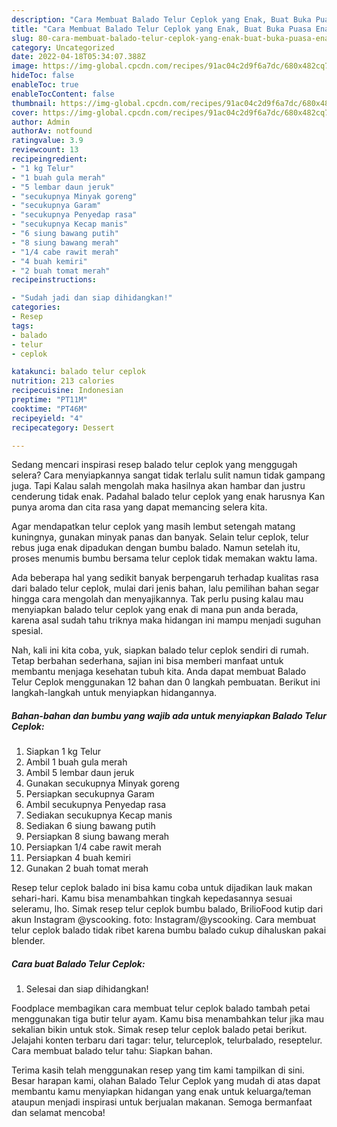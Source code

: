```yaml
---
description: "Cara Membuat Balado Telur Ceplok yang Enak, Buat Buka Puasa Enak"
title: "Cara Membuat Balado Telur Ceplok yang Enak, Buat Buka Puasa Enak"
slug: 80-cara-membuat-balado-telur-ceplok-yang-enak-buat-buka-puasa-enak
category: Uncategorized
date: 2022-04-18T05:34:07.388Z
image: https://img-global.cpcdn.com/recipes/91ac04c2d9f6a7dc/680x482cq70/balado-telur-ceplok-foto-resep-utama.jpg
hideToc: false
enableToc: true
enableTocContent: false
thumbnail: https://img-global.cpcdn.com/recipes/91ac04c2d9f6a7dc/680x482cq70/balado-telur-ceplok-foto-resep-utama.jpg
cover: https://img-global.cpcdn.com/recipes/91ac04c2d9f6a7dc/680x482cq70/balado-telur-ceplok-foto-resep-utama.jpg
author: Admin
authorAv: notfound
ratingvalue: 3.9
reviewcount: 13
recipeingredient:
- "1 kg Telur"
- "1 buah gula merah"
- "5 lembar daun jeruk"
- "secukupnya Minyak goreng"
- "secukupnya Garam"
- "secukupnya Penyedap rasa"
- "secukupnya Kecap manis"
- "6 siung bawang putih"
- "8 siung bawang merah"
- "1/4 cabe rawit merah"
- "4 buah kemiri"
- "2 buah tomat merah"
recipeinstructions:

- "Sudah jadi dan siap dihidangkan!"
categories:
- Resep
tags:
- balado
- telur
- ceplok

katakunci: balado telur ceplok 
nutrition: 213 calories
recipecuisine: Indonesian
preptime: "PT11M"
cooktime: "PT46M"
recipeyield: "4"
recipecategory: Dessert

---
```



Sedang mencari inspirasi resep balado telur ceplok yang menggugah selera? Cara menyiapkannya sangat tidak terlalu sulit namun tidak gampang juga. Tapi Kalau salah mengolah maka hasilnya akan hambar dan justru cenderung tidak enak. Padahal balado telur ceplok yang enak harusnya Kan punya aroma dan cita rasa yang dapat memancing selera kita.


Agar mendapatkan telur ceplok yang masih lembut setengah matang kuningnya, gunakan minyak panas dan banyak. Selain telur ceplok, telur rebus juga enak dipadukan dengan bumbu balado. Namun setelah itu, proses menumis bumbu bersama telur ceplok tidak memakan waktu lama.

Ada beberapa hal yang sedikit banyak berpengaruh terhadap kualitas rasa dari balado telur ceplok, mulai dari jenis bahan, lalu pemilihan bahan segar hingga cara mengolah dan menyajikannya. Tak perlu pusing kalau mau menyiapkan balado telur ceplok yang enak di mana pun anda berada, karena asal sudah tahu triknya maka hidangan ini mampu menjadi suguhan spesial.


Nah, kali ini kita coba, yuk, siapkan balado telur ceplok sendiri di rumah. Tetap berbahan sederhana, sajian ini bisa memberi manfaat untuk membantu menjaga kesehatan tubuh kita. Anda dapat membuat Balado Telur Ceplok menggunakan 12 bahan dan 0 langkah pembuatan. Berikut ini langkah-langkah untuk menyiapkan hidangannya.

<!--inarticleads1-->

##### Bahan-bahan dan bumbu yang wajib ada untuk menyiapkan Balado Telur Ceplok:

1. Siapkan 1 kg Telur
1. Ambil 1 buah gula merah
1. Ambil 5 lembar daun jeruk
1. Gunakan secukupnya Minyak goreng
1. Persiapkan secukupnya Garam
1. Ambil secukupnya Penyedap rasa
1. Sediakan secukupnya Kecap manis
1. Sediakan 6 siung bawang putih
1. Persiapkan 8 siung bawang merah
1. Persiapkan 1/4 cabe rawit merah
1. Persiapkan 4 buah kemiri
1. Gunakan 2 buah tomat merah


Resep telur ceplok balado ini bisa kamu coba untuk dijadikan lauk makan sehari-hari. Kamu bisa menambahkan tingkah kepedasannya sesuai seleramu, lho. Simak resep telur ceplok bumbu balado, BrilioFood kutip dari akun Instagram @yscooking. foto: Instagram/@yscooking. Cara membuat telur ceplok balado tidak ribet karena bumbu balado cukup dihaluskan pakai blender. 

<!--inarticleads2-->

##### Cara buat Balado Telur Ceplok:


1. Selesai dan siap dihidangkan!

Foodplace membagikan cara membuat telur ceplok balado tambah petai menggunakan tiga butir telur ayam. Kamu bisa menambahkan telur jika mau sekalian bikin untuk stok. Simak resep telur ceplok balado petai berikut. Jelajahi konten terbaru dari tagar: telur, telurceplok, telurbalado, reseptelur. Cara membuat balado telur tahu: Siapkan bahan. 

Terima kasih telah menggunakan resep yang tim kami tampilkan di sini. Besar harapan kami, olahan Balado Telur Ceplok yang mudah di atas dapat membantu kamu menyiapkan hidangan yang enak untuk keluarga/teman ataupun menjadi inspirasi untuk berjualan makanan. Semoga bermanfaat dan selamat mencoba!
